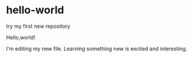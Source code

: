 # hello-world

try my first new repository

Hello,world!

I'm editing my new file.
Learning something new is excited and interesting.
